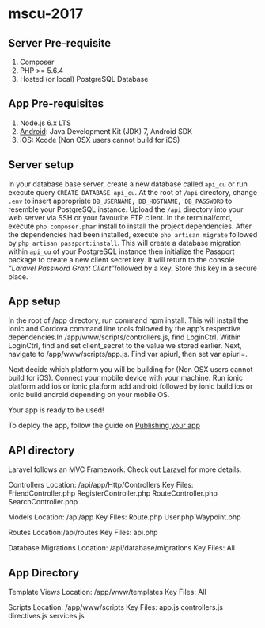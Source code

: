 # mscu-2017
## Server Pre-requisite ##
1. Composer<br/>
2. PHP >= 5.6.4<br/>
3. Hosted (or local) PostgreSQL Database<br/>

## App Pre-requisites ##
1. Node.js 6.x LTS<br/>
2. [Android](http://cordova.apache.org/docs/en/latest/guide/platforms/android/index.html): Java Development Kit (JDK) 7, Android SDK<br/>
3. iOS: Xcode (Non OSX users cannot build for iOS)<br/>

## Server setup ##

In your database base server, create a new database called `api_cu` or run execute query `CREATE DATABASE api_cu`. At the root of `/api` directory, change `.env` to insert appropriate `DB_USERNAME, DB_HOSTNAME, DB_PASSWORD` to resemble your PostgreSQL instance. Upload the `/api` directory into your web server via SSH or your favourite FTP client. In the terminal/cmd, execute `php composer.phar` install to install the project dependencies. After the dependencies had been installed, execute `php artisan migrate` followed by `php artisan passport:install`. This will create a database migration within `api_cu` of your PostgreSQL instance then initialize the Passport package to create a new client secret key. It will return to the console  <i>“Laravel Password Grant Client”</i>followed by a key. Store this key in a secure place. 

## App setup ##

In the root of /app directory, run command npm install. This will install the Ionic and Cordova command line tools followed by the app’s respective dependencies.In /app/www/scripts/controllers.js, find LoginCtrl. Within LoginCtrl, find and set client_secret to the <key> value we stored earlier. Next, navigate to /app/www/scripts/app.js. Find var apiurl, then set var apiurl=<your web server host name>.

Next decide which platform you will be building for (Non OSX users cannot build for iOS). Connect your mobile device with your machine. Run ionic platform add ios or ionic platform add android followed by ionic build ios or ionic build android depending on your mobile OS. 

Your app is ready to be used! 

To deploy the app, follow the guide on [Publishing your app](http://ionicframework.com/docs/v1/guide/publishing.html)


## API directory ##

Laravel follows an MVC Framework. Check out [Laravel](https://laravel.com/docs/5.4/structure) for more details.

Controllers
Location: /api/app/Http/Controllers
Key Files: 
FriendController.php
RegisterController.php
RouteController.php
SearchController.php

Models
Location: /api/app
Key FIles:
Route.php
User.php
Waypoint.php

Routes
Location:/api/routes
Key Files: 
api.php

Database Migrations
Location: /api/database/migrations
Key Files: All

## App Directory ##

Template Views
Location: /app/www/templates
Key Files: All

Scripts
Location: /app/www/scripts
Key Files: 
app.js
controllers.js
directives.js
services.js

